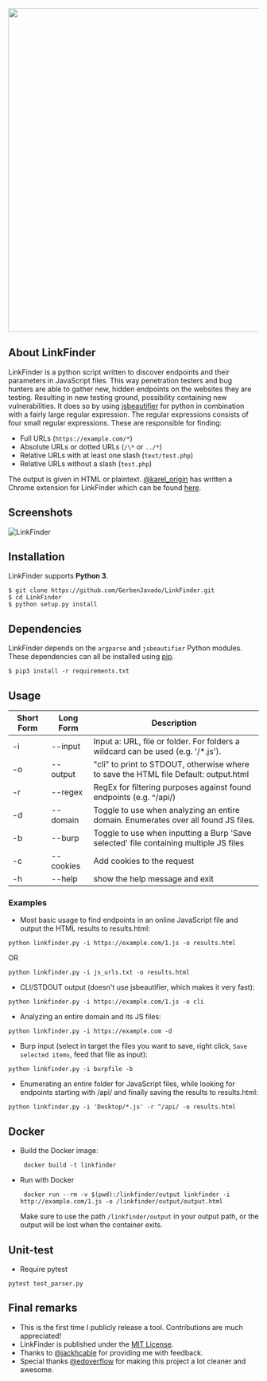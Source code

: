 <img src="https://github.com/mrrobot1o1/LinkFinder/assets/66872759/1de1d931-eeb6-45c6-9e2b-77802d9faafd" width=650px>

## About LinkFinder

LinkFinder is a python script written to discover endpoints and their parameters in JavaScript files. This way penetration testers and bug hunters are able to gather new, hidden endpoints on the websites they are testing. Resulting in new testing ground, possibility containing new vulnerabilities. It does so by using [jsbeautifier](https://github.com/beautify-web/js-beautify) for python in combination with a fairly large regular expression. The regular expressions consists of four small regular expressions. These are responsible for finding:

- Full URLs (`https://example.com/*`)
- Absolute URLs or dotted URLs (`/\*` or `../*`)
- Relative URLs with at least one slash (`text/test.php`)
- Relative URLs without a slash (`test.php`)

The output is given in HTML or plaintext. [@karel_origin](https://twitter.com/karel_origin) has written a Chrome extension for LinkFinder which can be found [here](https://github.com/GerbenJavado/LinkFinder/tree/chrome_extension).

## Screenshots

![LinkFinder](https://i.imgur.com/JfcpYok.png "LinkFinder in action")

## Installation

LinkFinder supports **Python 3**.

```
$ git clone https://github.com/GerbenJavado/LinkFinder.git
$ cd LinkFinder
$ python setup.py install
```

## Dependencies

LinkFinder depends on the `argparse` and `jsbeautifier` Python modules. These dependencies can all be installed using [pip](https://pypi.python.org/pypi/pip).

```
$ pip3 install -r requirements.txt
```

## Usage

Short Form    | Long Form     | Description
------------- | ------------- |-------------
-i            | --input       | Input a: URL, file or folder. For folders a wildcard can be used (e.g. '/*.js').
-o            | --output      | "cli" to print to STDOUT, otherwise where to save the HTML file Default: output.html
-r            | --regex       | RegEx for filtering purposes against found endpoints (e.g. ^/api/)
-d            | --domain      | Toggle to use when analyzing an entire domain. Enumerates over all found JS files.
-b            | --burp        | Toggle to use when inputting a Burp 'Save selected' file containing multiple JS files
-c            | --cookies     | Add cookies to the request
-h            | --help        | show the help message and exit

### Examples

* Most basic usage to find endpoints in an online JavaScript file and output the HTML results to results.html:

`python linkfinder.py -i https://example.com/1.js -o results.html`

OR

`python linkfinder.py -i js_urls.txt -o results.html`

* CLI/STDOUT output (doesn't use jsbeautifier, which makes it very fast):

`python linkfinder.py -i https://example.com/1.js -o cli`

* Analyzing an entire domain and its JS files:

`python linkfinder.py -i https://example.com -d`

* Burp input (select in target the files you want to save, right click, `Save selected items`, feed that file as input):

`python linkfinder.py -i burpfile -b`

* Enumerating an entire folder for JavaScript files, while looking for endpoints starting with /api/ and finally saving the results to results.html:

`python linkfinder.py -i 'Desktop/*.js' -r ^/api/ -o results.html`

## Docker

* Build the Docker image:

  ``` docker build -t linkfinder```

* Run with Docker

  ` docker run --rm -v $(pwd):/linkfinder/output linkfinder -i http://example.com/1.js -o /linkfinder/output/output.html`

  Make sure to use the path `/linkfinder/output` in your output path, or the output will be lost when the container exits.

## Unit-test

* Require pytest

`pytest test_parser.py`

## Final remarks
- This is the first time I publicly release a tool. Contributions are much appreciated!
- LinkFinder is published under the [MIT License](https://github.com/GerbenJavado/LinkFinder/blob/master/LICENSE).
- Thanks to [@jackhcable](https://twitter.com/jackhcable) for providing me with feedback.
- Special thanks [@edoverflow](https://twitter.com/edoverflow) for making this project a lot cleaner and awesome.
